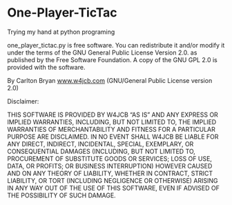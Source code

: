# One-Player-TicTac
Trying my hand at python programing



one_player_tictac.py is free software. You can redistribute it and/or modify it under the terms of the GNU General Public License Version 2.0. as published by the Free Software Foundation. A copy of the GNU GPL 2.0 is provided with the software.

By Carlton Bryan www.w4jcb.com (GNU/General Public License version 2.0)

Disclaimer:

THIS SOFTWARE IS PROVIDED BY W4JCB “AS IS” AND ANY EXPRESS OR IMPLIED WARRANTIES, INCLUDING, BUT NOT LIMITED TO, THE IMPLIED WARRANTIES OF MERCHANTABILITY AND FITNESS FOR A PARTICULAR PURPOSE ARE DISCLAIMED. IN NO EVENT SHALL W4JCB BE LIABLE FOR ANY DIRECT, INDIRECT, INCIDENTAL, SPECIAL, EXEMPLARY, OR CONSEQUENTIAL DAMAGES (INCLUDING, BUT NOT LIMITED TO, PROCUREMENT OF SUBSTITUTE GOODS OR SERVICES; LOSS OF USE, DATA, OR PROFITS; OR BUSINESS INTERRUPTION) HOWEVER CAUSED AND ON ANY THEORY OF LIABILITY, WHETHER IN CONTRACT, STRICT LIABILITY, OR TORT (INCLUDING NEGLIGENCE OR OTHERWISE) ARISING IN ANY WAY OUT OF THE USE OF THIS SOFTWARE, EVEN IF ADVISED OF THE POSSIBILITY OF SUCH DAMAGE.
